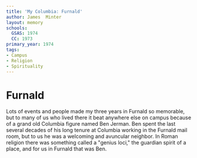 ```yaml
---
title: 'My Columbia: Furnald'
author: James  Minter
layout: memory
schools:
  GSAS: 1974
  CC: 1973
primary_year: 1974
tags:
- Campus
- Religion
- Spirituality
---
```

# Furnald

Lots of events and people made my three years in Furnald so memorable, but to many of us who lived there it beat anywhere else on campus because of a grand old Columbia figure named Ben Jerman. Ben spent the last several decades of his long tenure at Columbia working in the Furnald mail room, but to us he was a welcoming and avuncular neighbor. In Roman religion there was something called a "genius loci," the guardian spirit of a place, and for us in Furnald that was Ben.
